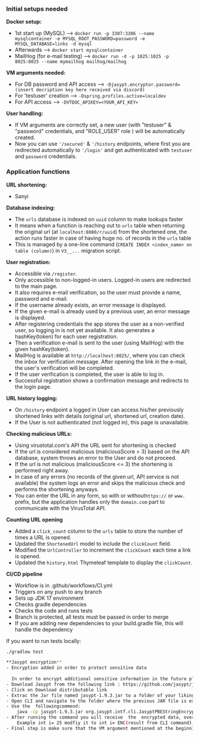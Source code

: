 ### Initial setups needed

**Docker setup:** 
- 1st start up (MySQL) --> `docker run -p 3307:3306 --name mysqlcontainer -e MYSQL_ROOT_PASSWORD=password -e MYSQL_DATABASE=links -d mysql`
- Afterwards --> `docker start mysqlcontainer`
- MailHog (for e-mail testing) --> `docker run -d -p 1025:1025 -p 8025:8025 --name mymailhog mailhog/mailhog`

**VM arguments needed:**
- For DB password and API access --> `-Djasypt.encryptor.password=(insert decription key here received via discord)`
- For 'testuser' creation --> `-Dspring.profiles.active=localdev`
- For API access --> `-DVTDOC_APIKEY=<YOUR_API_KEY>`

**User handling:**
- If VM arguments are correctly set, a new user (with "testuser" & "password" credentials, and "ROLE_USER" role ) will be automatically created.
- Now you can use `'/secured'` & `'/history` endpoints, where first you are redirected automatically to `'/login'` and get authenticated with `testuser` and `password` credentials.

### Application functions

**URL shortening:**
- Sanyi

**Database indexing:**
- The `urls` database is indexed on `uuid` column to make lookups  faster
- It means when a function is reaching out to `urls` table when returning the original url (at `localhost:8080/r/uuid`) from the shortened one, the action runs faster in case of having huge no. of records in the `urls` table
- This is managed by a one-line command (`CREATE INDEX <index_name> on table (column)`) in `V3__...` migration script.

**User registration:**
- Accessible via `/register`.
- Only accessible to non-logged-in users. Logged-in users are redirected to the main page.
- It also requires e-mail verification, so the user must provide a name, password and e-mail.
- If the username already exists, an error message is displayed.
- If the given e-mail is already used by a previous user, an error message is displayed.
- After registering credentials the app stores the user as a non-verified user, so logging in is not yet available. It also generates a hashKey(token) for each user registration.
- Then a verification e-mail is sent to the user (using MailHog) with the given hashKey(token).
- MailHog is available at `http://localhost:8025/`, where you can check the inbox for verification message. After opening the link in the e-mail, the user's verification will be completed.
- If the user verification is completed, the user is able to log in.
- Successful registration shows a confirmation message and redirects to the login page.

**URL history logging:**
- On `/history` endpoint a logged in User can access his/her previously shortened links with details (original url, shortened url, creation date).
- If the User is not authenticated (not logged in), this page is unavailable.

**Checking malicious URLs:**
- Using virustotal.com's API the URL sent for shortening is checked
- If the url is considered malicious (maliciousScore > 3) based on the API database, system throws an error to the User and do not proceed.
- If the url is not malicious (maliciousScore <= 3) the shortening is performed right away.
- In case of any errors (no records of the given url, API service is not available) the system logs an error and skips the malicious check and performs the shortening anyways.
- You can enter the URL in any form, so with or without`https://` or `www.` prefix, but the application handles only the `domain.com` part to communicate with the VirusTotal API.

**Counting URL opening**
- Added a `click_count` column to the `urls` table to store the number of times a URL is opened.
- Updated the `ShortenedUrl` model to include the `clickCount` field.
- Modified the `UrlController` to increment the `clickCount` each time a link is opened.
- Updated the `history.html` Thymeleaf template to display the `clickCount`.

**CI/CD pipeline**
- Workflow is in .github/workflows/CI.yml
- Triggers on any push to any branch
- Sets up JDK 17 environment
- Checks gradle dependencies
- Checks the code and runs tests
- Branch is protected, all tests must be passed in order to merge
- If you are adding new dependencies to your build.gradle file, this will handle the dependency

If you want to run tests locally:
```sh
./gradlew test

**Jasypt encryption**
- Encryption added in order to protect sensitive data
  
  In order to encrypt additional sensitive information in the future please do the following steps:
- Download Jasypt from the following link : https://github.com/jasypt/jasypt?tab=readme-ov-file
- Click on Download distributable link
- Extrac the Jar file named jasypt-1.9.3.jar to a folder of your liking
- Open CLI and navigate to the folder where the previous JAR file is extracted
- Use the  followingcommend:
    java -cp jasypt-1.9.3.jar org.jasypt.intf.cli.JasyptPBEStringEncryptionCLI input="sensitive information" password="your encryption passowrd that you want to use" algorithm=PBEWithMD5AndDES
- After running the command you will receive  the  encrypted data, override your variable based on the result of the previous step
    Example int i= 25 modfiy it to int i= ENC(result from CLI command);
- Final step is make sure that the VM argument mentioned at the beginning is containing the correct encryption password